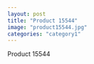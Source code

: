 ```yaml
---
layout: post
title: "Product 15544"
image: "product15544.jpg"
categories: "category1"
---
```

Product 15544
